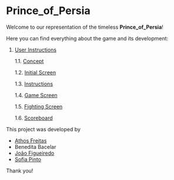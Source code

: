 # Prince_of_Persia

Welcome to our representation of the timeless **Prince_of_Persia**!

Here you can find everything about the game and its development:


1. [User Instructions](docs/UserInstructions.md)

   1.1. [Concept](docs/UserInstructions.md#Concept)
   
   1.2. [Initial Screen](docs/UserInstructions.md#InitialScreen)
   
   1.3. [Instructions](docs/UserInstructions.md#Concept)
   
   1.4. [Game Screen](docs/UserInstructions.md#Concept)
   
   1.5. [Fighting Screen](docs/UserInstructions.md#1.5.-Fighting-Screen)
   
   1.6. [Scoreboard](docs/UserInstructions.md#16-Scoreboard)


This project was developed by 

* [Athos Freitas](https://github.com/athoscf)
* Benedita Bacelar
* [João Figueiredo](https://github.com/Oao26)
* [Sofia Pinto](https://github.com/SofiaViP)

Thank you!
